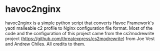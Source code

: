 # havoc2nginx
havoc2nginx is a simple python script that converts Havoc Framework's yaotl malleable c2 profile to Nginx configuration file format. Most of the code and the configuration of this project came from the cs2modrewrite project (https://github.com/threatexpress/cs2modrewrite) from Joe Vest and Andrew Chiles. All credits to them. 
